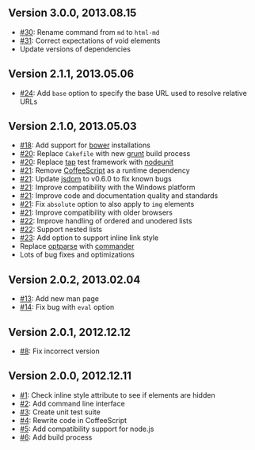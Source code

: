 ## Version 3.0.0, 2013.08.15

* [#30](https://github.com/neocotic/html.md/issues/30): Rename command from `md` to `html-md`
* [#31](https://github.com/neocotic/html.md/issues/31): Correct expectations of void elements
* Update versions of dependencies

## Version 2.1.1, 2013.05.06

* [#24](https://github.com/neocotic/html.md/issues/24): Add `base` option to specify the base URL used to resolve relative URLs

## Version 2.1.0, 2013.05.03

* [#18](https://github.com/neocotic/html.md/issues/18): Add support for [bower][] installations
* [#20](https://github.com/neocotic/html.md/issues/20): Replace `Cakefile` with new [grunt][] build process
* [#20](https://github.com/neocotic/html.md/issues/20): Replace [tap][] test framework with [nodeunit][]
* [#21](https://github.com/neocotic/html.md/issues/21): Remove [CoffeeScript][] as a runtime dependency
* [#21](https://github.com/neocotic/html.md/issues/21): Update [jsdom][] to v0.6.0 to fix known bugs
* [#21](https://github.com/neocotic/html.md/issues/21): Improve compatibility with the Windows platform
* [#21](https://github.com/neocotic/html.md/issues/21): Improve code and documentation quality and standards
* [#21](https://github.com/neocotic/html.md/issues/21): Fix `absolute` option to also apply to `img` elements
* [#21](https://github.com/neocotic/html.md/issues/21): Improve compatibility with older browsers
* [#22](https://github.com/neocotic/html.md/issues/22): Improve handling of ordered and unodered lists
* [#22](https://github.com/neocotic/html.md/issues/22): Support nested lists
* [#23](https://github.com/neocotic/html.md/issues/23): Add option to support inline link style
* Replace [optparse][] with [commander][]
* Lots of bug fixes and optimizations

## Version 2.0.2, 2013.02.04

* [#13](https://github.com/neocotic/html.md/issues/13): Add new man page
* [#14](https://github.com/neocotic/html.md/issues/14): Fix bug with `eval` option

## Version 2.0.1, 2012.12.12

* [#8](https://github.com/neocotic/html.md/issues/8): Fix incorrect version

## Version 2.0.0, 2012.12.11

* [#1](https://github.com/neocotic/html.md/issues/1): Check inline style attribute to see if elements are hidden
* [#2](https://github.com/neocotic/html.md/issues/2): Add command line interface
* [#3](https://github.com/neocotic/html.md/issues/3): Create unit test suite
* [#4](https://github.com/neocotic/html.md/issues/4): Rewrite code in CoffeeScript
* [#5](https://github.com/neocotic/html.md/issues/5): Add compatibility support for node.js
* [#6](https://github.com/neocotic/html.md/issues/6): Add build process

[bower]: http://twitter.github.io/bower/
[coffeescript]: http://coffeescript.org
[commander]: http://visionmedia.github.io/commander.js/
[grunt]: http://gruntjs.com
[jsdom]: https://github.com/tmpvar/jsdom
[nodeunit]: https://github.com/caolan/nodeunit
[optparse]: https://github.com/jfd/optparse-js
[tap]: https://github.com/isaacs/node-tap
